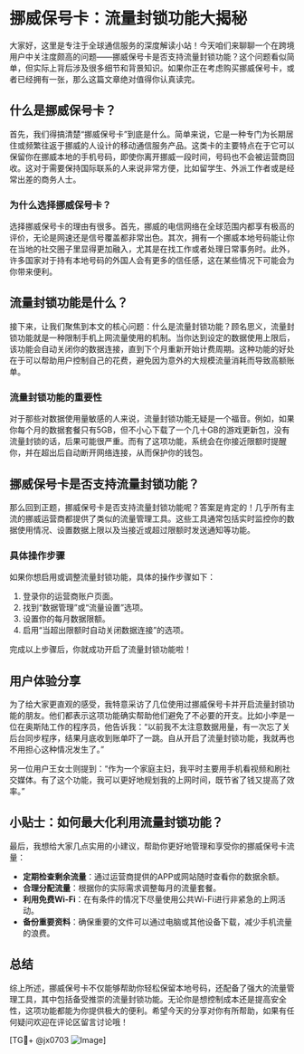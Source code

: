 # 挪威保号卡：流量封锁功能大揭秘

大家好，这里是专注于全球通信服务的深度解读小站！今天咱们来聊聊一个在跨境用户中关注度颇高的问题——挪威保号卡是否支持流量封锁功能？这个问题看似简单，但实际上背后涉及很多细节和背景知识。如果你正在考虑购买挪威保号卡，或者已经拥有一张，那么这篇文章绝对值得你认真读完。

## 什么是挪威保号卡？

首先，我们得搞清楚“挪威保号卡”到底是什么。简单来说，它是一种专门为长期居住或频繁往返于挪威的人设计的移动通信服务产品。这类卡的主要特点在于它可以保留你在挪威本地的手机号码，即使你离开挪威一段时间，号码也不会被运营商回收。这对于需要保持国际联系的人来说非常方便，比如留学生、外派工作者或是经常出差的商务人士。

### 为什么选择挪威保号卡？

选择挪威保号卡的理由有很多。首先，挪威的电信网络在全球范围内都享有极高的评价，无论是网速还是信号覆盖都非常出色。其次，拥有一个挪威本地号码能让你在当地的社交圈子里显得更加融入，尤其是在找工作或者处理日常事务时。此外，许多国家对于持有本地号码的外国人会有更多的信任感，这在某些情况下可能会为你带来便利。

## 流量封锁功能是什么？

接下来，让我们聚焦到本文的核心问题：什么是流量封锁功能？顾名思义，流量封锁功能就是一种限制手机上网流量使用的机制。当你达到设定的数据使用上限后，该功能会自动关闭你的数据连接，直到下个月重新开始计费周期。这种功能的好处在于可以帮助用户控制自己的花费，避免因为意外的大规模流量消耗而导致高额账单。

### 流量封锁功能的重要性

对于那些对数据使用量敏感的人来说，流量封锁功能无疑是一个福音。例如，如果你每个月的数据套餐只有5GB，但不小心下载了一个几十GB的游戏更新包，没有流量封锁的话，后果可能很严重。而有了这项功能，系统会在你接近限额时提醒你，并在超出后自动断开网络连接，从而保护你的钱包。

## 挪威保号卡是否支持流量封锁功能？

那么回到正题，挪威保号卡是否支持流量封锁功能呢？答案是肯定的！几乎所有主流的挪威运营商都提供了类似的流量管理工具。这些工具通常包括实时监控你的数据使用情况、设置数据上限以及当接近或超过限额时发送通知等功能。

### 具体操作步骤

如果你想启用或调整流量封锁功能，具体的操作步骤如下：

1. 登录你的运营商账户页面。
2. 找到“数据管理”或“流量设置”选项。
3. 设置你的每月数据限额。
4. 启用“当超出限额时自动关闭数据连接”的选项。

完成以上步骤后，你就成功开启了流量封锁功能啦！

## 用户体验分享

为了给大家更直观的感受，我特意采访了几位使用过挪威保号卡并开启流量封锁功能的朋友。他们都表示这项功能确实帮助他们避免了不必要的开支。比如小李是一位在奥斯陆工作的程序员，他告诉我：“以前我不太注意数据用量，有一次忘了关后台同步程序，结果月底收到账单吓了一跳。自从开启了流量封锁功能，我就再也不用担心这种情况发生了。”

另一位用户王女士则提到：“作为一个家庭主妇，我平时主要用手机看视频和刷社交媒体。有了这个功能，我可以更好地规划我的上网时间，既节省了钱又提高了效率。”

## 小贴士：如何最大化利用流量封锁功能？

最后，我想给大家几点实用的小建议，帮助你更好地管理和享受你的挪威保号卡流量：

- **定期检查剩余流量**：通过运营商提供的APP或网站随时查看你的数据余额。
- **合理分配流量**：根据你的实际需求调整每月的流量套餐。
- **利用免费Wi-Fi**：在有条件的情况下尽量使用公共Wi-Fi进行非紧急的上网活动。
- **备份重要资料**：确保重要的文件可以通过电脑或其他设备下载，减少手机流量的浪费。

## 总结

综上所述，挪威保号卡不仅能够帮助你轻松保留本地号码，还配备了强大的流量管理工具，其中包括备受推崇的流量封锁功能。无论你是想控制成本还是提高安全性，这项功能都能为你提供极大的便利。希望今天的分享对你有所帮助，如果有任何疑问欢迎在评论区留言讨论哦！

[TG💪+ @jx0703 ![Image](https://github.com/user-attachments/assets/dbca1d08-cadb-493c-b0ec-ad6f7a83f270)]